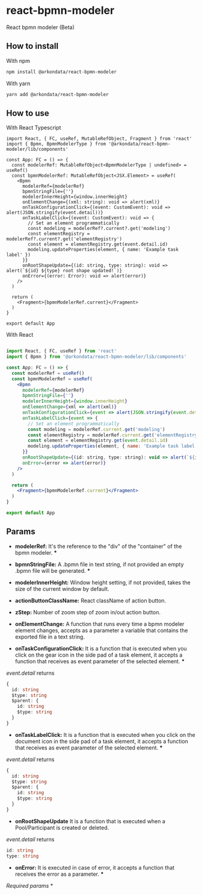 # react-bpmn-modeler #

React bpmn modeler (Beta)

## How to install ##

With npm

```bash
npm install @arkondata/react-bpmn-modeler
```

With yarn

```bash
yarn add @arkondata/react-bpmn-modeler
```

## How to use ##

With React Typescript

```tsx
import React, { FC, useRef, MutableRefObject, Fragment } from 'react'
import { Bpmn, BpmnModelerType } from '@arkondata/react-bpmn-modeler/lib/components'

const App: FC = () => {
  const modelerRef: MutableRefObject<BpmnModelerType | undefined> = useRef()
  const bpmnModelerRef: MutableRefObject<JSX.Element> = useRef(
    <Bpmn
      modelerRef={modelerRef}
      bpmnStringFile={''}
      modelerInnerHeight={window.innerHeight}
      onElementChange={(xml: string): void => alert(xml)}
      onTaskConfigurationClick={(event: CustomEvent): void => alert(JSON.stringify(event.detail))}
      onTaskLabelClick={(event: CustomEvent): void => {
        // Set an element programmatically
        const modeling = modelerRef?.current?.get('modeling')
        const elementRegistry = modelerRef?.current?.get('elementRegistry')
        const element = elementRegistry.get(event.detail.id)
        modeling.updateProperties(element, { name: 'Example task label' })
      }}
      onRootShapeUpdate={(id: string, type: string): void => alert(`${id} ${type} root shape updated!`)}
      onError={(error: Error): void => alert(error)}
    />
  )

  return (
    <Fragment>{bpmnModelerRef.current}</Fragment>
  )
}

export default App
```

With React

```jsx

import React, { FC, useRef } from 'react'
import { Bpmn } from '@arkondata/react-bpmn-modeler/lib/components'

const App: FC = () => {
  const modelerRef = useRef()
  const bpmnModelerRef = useRef(
    <Bpmn
      modelerRef={modelerRef}
      bpmnStringFile={''}
      modelerInnerHeight={window.innerHeight}
      onElementChange={xml => alert(xml)}
      onTaskConfigurationClick={event => alert(JSON.stringify(event.detail))}
      onTaskLabelClick={event => {
        // Set an element programmatically
        const modeling = modelerRef.current.get('modeling')
        const elementRegistry = modelerRef.current.get('elementRegistry')
        const element = elementRegistry.get(event.detail.id)
        modeling.updateProperties(element, { name: 'Example task label' })
      }}
      onRootShapeUpdate={(id: string, type: string): void => alert(`${id} ${type} root shape updated!`)}
      onError={error => alert(error)}
    />
  )

  return (
    <Fragment>{bpmnModelerRef.current}</Fragment>
  )
}

export default App
```

## Params ##

* **modelerRef:** It's the reference to the "div" of the "container" of the bpmn modeler. **\***

* **bpmnStringFile:** A .bpmn file in text string, if not provided an empty .bpmn file will be generated. **\***

* **modelerInnerHeight:** Window height setting, if not provided, takes the size of the current window by default.

* **actionButtonClassName:** React className of action button.

* **zStep:** Number of zoom step of zoom in/out action button.

* **onElementChange:** A function that runs every time a bpmn modeler element changes, accepts as a parameter a variable that contains the exported file in a text string.

* **onTaskConfigurationClick:** It is a function that is executed when you click on the gear icon in the side pad of a task element, it accepts a function that receives as event parameter of the selected element. **\***

*event.detail* returns

```typescript
{
  id: string
  $type: string
  $parent: {
    id: string
    $type: string
  }
}
```

* **onTaskLabelClick:** It is a function that is executed when you click on the document icon in the side pad of a task element, it accepts a function that receives as event parameter of the selected element. **\***

*event.detail* returns

```typescript
{
  id: string
  $type: string
  $parent: {
    id: string
    $type: string
  }
}
```

* **onRootShapeUpdate** It is a function that is executed when a Pool/Participant is created or deleted.

*event.detail* returns

```typescript
id: string
type: string
```

* **onError:** It is executed in case of error, it accepts a function that receives the error as a parameter. **\***

*Required params*  *
